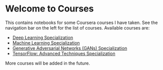 # Welcome to Courses

This contains notebooks for some Coursera courses I have taken. See the navigation bar on the left for the list of courses. Available courses are:

- [Deep Learning Specialization](https://www.coursera.org/specializations/deep-learning)
- [Machine Learning Specialization](https://www.coursera.org/specializations/machine-learning)
- [Generative Adversarial Networks (GANs) Specialization](https://www.coursera.org/specializations/generative-adversarial-networks-gans)
- [TensorFlow: Advanced Techniques Specialization](https://www.coursera.org/specializations/tensorflow-advanced-techniques)

More courses will be added in the future.
